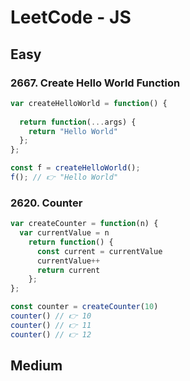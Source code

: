 # LeetCode - JS

## Easy

### 2667. Create Hello World Function
```javascript
var createHelloWorld = function() {
    
  return function(...args) {
    return "Hello World"
  };
};

const f = createHelloWorld();
f(); // 👉 "Hello World"
```

### 2620. Counter
```javascript
var createCounter = function(n) {
  var currentValue = n
    return function() {
      const current = currentValue
      currentValue++
      return current
    };
};

const counter = createCounter(10)
counter() // 👉 10
counter() // 👉 11
counter() // 👉 12
```

## Medium
